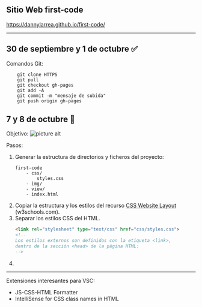 ## Sitio Web first-code
https://dannylarrea.github.io/first-code/
- - - -
## 30 de septiembre y 1 de octubre :white_check_mark:
Comandos Git:
```git
    git clone HTTPS
    git pull
    git checkout gh-pages 
    git add -A
    git commit -m "mensaje de subida"
    git push origin gh-pages
```

## 7 y 8 de octubre :mega:
Objetivo:
![picture alt](https://raw.githubusercontent.com/dannylarrea/reread-php/master/BackupRandom/form.png "formulario: autor y país")

Pasos:
1. Generar la estructura de directorios y ficheros del proyecto:
    ```hash
    first-code
        - css/
            styles.css
        - img/
        - view/
        - index.html
    ```
2. Copiar la estructura y los estilos del recurso [CSS Website Layout](https://www.w3schools.com/css/tryit.asp?filename=trycss_website_layout_grid "código fuente") (w3schools.com).
3. Separar los estilos CSS del HTML.
    ```HTML
    <link rel="stylesheet" type="text/css" href="css/styles.css">
    <!--
    Los estilos externos son definidos con la etiqueta <link>,
    dentro de la sección <head> de la página HTML:
    -->
    ```
4. 

- - - -
Extensiones interesantes para VSC:
- JS-CSS-HTML Formatter
- IntelliSense for CSS class names in HTML
